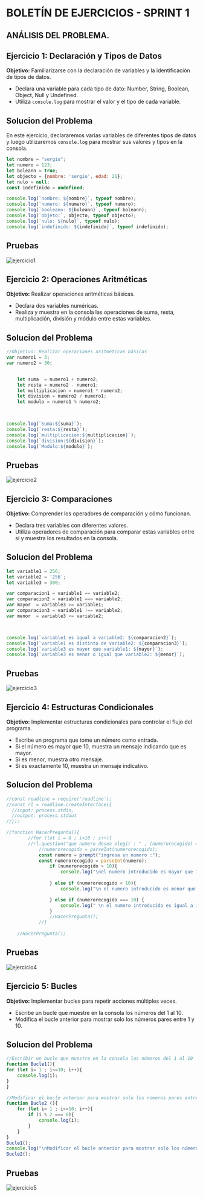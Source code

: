 # BOLETÍN DE EJERCICIOS - SPRINT 1


## ANÁLISIS DEL PROBLEMA.
##
## Ejercicio 1: Declaración y Tipos de Datos

**Objetivo:** Familiarizarse con la declaración de variables y la identificación de tipos de datos.

- Declara una variable para cada tipo de dato: Number, String, Boolean, Object, Null y Undefined.
- Utiliza `console.log` para mostrar el valor y el tipo de cada variable.

## Solucion del Problema 

En este ejercicio, declararemos varias variables de diferentes tipos de datos y luego utilizaremos `console.log` para mostrar sus valores y tipos en la consola.

```javascript
let nombre = "sergio";
let numero = 123;
let boleann = true;
let objecto = {nombre: 'sergio', edad: 21};
let nulo = null;
const indefinido = undefined;

console.log(`nombre: ${nombre}`, typeof nombre);
console.log(`numero: ${numero}`, typeof numero);
console.log(`booleano: ${boleann}`, typeof boleann);
console.log(`objeto:`, objecto, typeof objecto);
console.log(`nulo: ${nulo}`, typeof nulo);
console.log(`indefinido: ${indefinido}`, typeof indefinido);

```
## Pruebas 

![ejercicio1](Image/1.gif)

##
## Ejercicio 2: Operaciones Aritméticas

**Objetivo:** Realizar operaciones aritméticas básicas.

- Declara dos variables numéricas.
- Realiza y muestra en la consola las operaciones de suma, resta, multiplicación, división y módulo entre estas variables.

## Solucion del Problema 

```javascript
//Objetivo: Realizar operaciones aritméticas básicas
var numero1 = 3;
var numero2 = 30;


    let suma  = numero1 + numero2;
    let resta = numero2 - numero1;
    let multiplicacion = numero1 * numero2;
    let division = numero2 / numero1;
    let modulo = numero1 % numero2;
    


console.log(`Suma:${suma}`);
console.log(`resta:${resta}`);
console.log(`multiplicacion:${multiplicacion}`);
console.log(`division:${division}`);
console.log(`Modulo:${modulo}`);

```

## Pruebas 

![ejercicio2](Image/2.gif)
##
## Ejercicio 3: Comparaciones

**Objetivo:** Comprender los operadores de comparación y cómo funcionan.

- Declara tres variables con diferentes valores.
- Utiliza operadores de comparación para comparar estas variables entre sí y muestra los resultados en la consola.

## Solucion del Problema 

```javascript
let variable1 = 256;
let variable2 = '256';
let variable3 = 300;

var comparacion1 = variable1 == variable2;
var comparacion2 = variable1 === variable2;
var mayor  = variable3 >= variable1;
var comparacion3 = variable1 !== variable2;
var menor  = variable3 <= variable2;



console.log(`variable1 es igual a variable2: ${comparacion2}`);
console.log(`variable1 es distinto de variable2: ${comparacion3}`);
console.log(`variable3 es mayor que variable1: ${mayor}`);
console.log(`variable3 es menor o igual que variable2: ${menor}`);

```

## Pruebas

![ejercicio3](Image/3.gif)

##
## Ejercicio 4: Estructuras Condicionales

**Objetivo:** Implementar estructuras condicionales para controlar el flujo del programa.

- Escribe un programa que tome un número como entrada.
- Si el número es mayor que 10, muestra un mensaje indicando que es mayor.
- Si es menor, muestra otro mensaje.
- Si es exactamente 10, muestra un mensaje indicativo.

## Solucion del Problema 


```javascript
//const readline = require('readline');
//const rl = readline.createInterface({
  //input: process.stdin,
  //output: process.stdout
//});

//function HacerPregunta(){
        //for (let i = 0 ; i<10 ; i++){    
        //rl.question("que numero desea elegir : " , (numerorecogido) => {
            //numerorecogido = parseInt(numerorecogido);
            const numero = prompt("ingresa un numero :");
            const numerorecogido = parseInt(numero);
                if (numerorecogido > 10){
                    console.log("\nel numero introducido es mayor que 10\n");
                
                } else if (numerorecogido < 10){
                    console.log("\n el numero introducido es menor que 10\n")

                } else if (numerorecogido === 10) {
                    console.log(" \n el numero introducido es igual a 10 \n ")
                }
                //HacerPregunta();
            //}
    
    //HacerPregunta();

```
## Pruebas 

![ejercicio4](Image/4.gif)

##
## Ejercicio 5: Bucles

**Objetivo:** Implementar bucles para repetir acciones múltiples veces.

- Escribe un bucle que muestre en la consola los números del 1 al 10.
- Modifica el bucle anterior para mostrar solo los números pares entre 1 y 10.

## Solucion del Problema 


```javascript
//Escribir un bucle que muestre en la consola los números del 1 al 10
function Bucle1(){
for (let i= 1 ; i<=10; i++){
    console.log(i);
}
}

//Modificar el bucle anterior para mostrar solo los números pares entre 1 y 10.
function Bucle2 (){
    for (let i= 1 ; i<=10; i++){
        if (i % 2 === 0){
            console.log(i);
        }
    }
}
Bucle1();
console.log("\nModificar el bucle anterior para mostrar solo los números pares entre 1 y 10\n");
Bucle2();

```
## Pruebas 

![ejercicio5](Image/5.gif)

